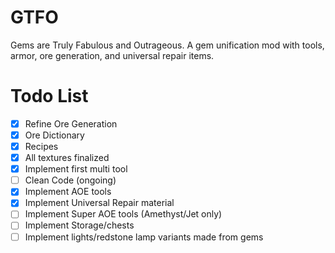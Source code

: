 # GTFO
Gems are Truly Fabulous and Outrageous. A gem unification mod with tools, armor, ore generation, and universal repair items. 


# Todo List

* [x] Refine Ore Generation
* [x] Ore Dictionary
* [x] Recipes
* [x] All textures finalized
* [x] Implement first multi tool
* [ ] Clean Code (ongoing)
* [x] Implement AOE tools
* [x] Implement Universal Repair material
* [ ] Implement Super AOE tools (Amethyst/Jet only)
* [ ] Implement Storage/chests
* [ ] Implement lights/redstone lamp variants made from gems